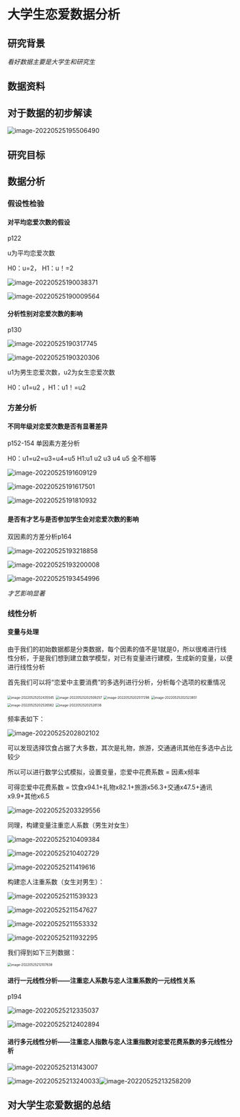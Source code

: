 # 大学生恋爱数据分析

## 研究背景

*看好数据主要是大学生和研究生*

## 数据资料





## 对于数据的初步解读

![image-20220525195506490](C:\Users\FatDove\AppData\Roaming\Typora\typora-user-images\image-20220525195506490.png)



## 研究目标



## 数据分析

### 假设性检验

#### 对平均恋爱次数的假设

p122

u为平均恋爱次数

H0：u=2， H1：u！=2

![image-20220525190038371](C:\Users\FatDove\AppData\Roaming\Typora\typora-user-images\image-20220525190038371.png)

![image-20220525190009564](C:\Users\FatDove\AppData\Roaming\Typora\typora-user-images\image-20220525190009564.png)



#### 分析性别对恋爱次数的影响

p130

![image-20220525190317745](C:\Users\FatDove\AppData\Roaming\Typora\typora-user-images\image-20220525190317745.png)

![image-20220525190320306](C:\Users\FatDove\AppData\Roaming\Typora\typora-user-images\image-20220525190320306.png)

u1为男生恋爱次数，u2为女生恋爱次数

H0：u1=u2 ，H1：u1！=u2



### 方差分析

#### 不同年级对恋爱次数是否有显著差异

p152-154 单因素方差分析



H0：u1=u2=u3=u4=u5 H1:u1 u2 u3 u4 u5 全不相等

![image-20220525191609129](C:\Users\FatDove\AppData\Roaming\Typora\typora-user-images\image-20220525191609129.png)



![image-20220525191617501](C:\Users\FatDove\AppData\Roaming\Typora\typora-user-images\image-20220525191617501.png)

![image-20220525191810932](C:\Users\FatDove\AppData\Roaming\Typora\typora-user-images\image-20220525191810932.png)



### 

#### 是否有才艺与是否参加学生会对恋爱次数的影响

双因素的方差分析p164

![image-20220525193218858](C:\Users\FatDove\AppData\Roaming\Typora\typora-user-images\image-20220525193218858.png)

![image-20220525193200008](C:\Users\FatDove\AppData\Roaming\Typora\typora-user-images\image-20220525193200008.png)



![image-20220525193454996](C:\Users\FatDove\AppData\Roaming\Typora\typora-user-images\image-20220525193454996.png)

*才艺影响显著*



### 线性分析

#### 变量与处理

由于我们的初始数据都是分类数据，每个因素的值不是1就是0，所以很难进行线性分析，于是我们想到建立数学模型，对已有变量进行建模，生成新的变量，以便进行线性分析



首先我们可以将“恋爱中主要消费”的多选列进行分析，分析每个选项的权重情况

<img src="C:\Users\FatDove\AppData\Roaming\Typora\typora-user-images\image-20220525202435545.png" alt="image-20220525202435545" style="zoom: 50%;" />

<img src="C:\Users\FatDove\AppData\Roaming\Typora\typora-user-images\image-20220525202509257.png" alt="image-20220525202509257" style="zoom: 50%;" />

<img src="C:\Users\FatDove\AppData\Roaming\Typora\typora-user-images\image-20220525202517298.png" alt="image-20220525202517298" style="zoom:50%;" />



<img src="C:\Users\FatDove\AppData\Roaming\Typora\typora-user-images\image-20220525202523851.png" alt="image-20220525202523851" style="zoom:50%;" />

<img src="C:\Users\FatDove\AppData\Roaming\Typora\typora-user-images\image-20220525202526562.png" alt="image-20220525202526562" style="zoom:50%;" />

<img src="C:\Users\FatDove\AppData\Roaming\Typora\typora-user-images\image-20220525202528138.png" alt="image-20220525202528138" style="zoom:50%;" />

频率表如下：

![image-20220525202802102](C:\Users\FatDove\AppData\Roaming\Typora\typora-user-images\image-20220525202802102.png)

可以发现选择饮食占据了大多数，其次是礼物，旅游，交通通讯其他在多选中占比较少

所以可以进行数学公式模拟，设置变量，恋爱中花费系数 = 因素x频率

可得恋爱中花费系数  = 饮食x94.1+礼物x82.1+旅游x56.3+交通x47.5+通讯x9.9+其他x6.5

![image-20220525203329556](C:\Users\FatDove\AppData\Roaming\Typora\typora-user-images\image-20220525203329556.png)

同理，构建变量注重恋人系数（男生对女生）

![image-20220525210409384](C:\Users\FatDove\AppData\Roaming\Typora\typora-user-images\image-20220525210409384.png)

![image-20220525210402729](C:\Users\FatDove\AppData\Roaming\Typora\typora-user-images\image-20220525210402729.png)

![image-20220525211419616](C:\Users\FatDove\AppData\Roaming\Typora\typora-user-images\image-20220525211419616.png)



构建恋人注重系数（女生对男生）：

![image-20220525211539323](C:\Users\FatDove\AppData\Roaming\Typora\typora-user-images\image-20220525211539323.png)

![image-20220525211547627](C:\Users\FatDove\AppData\Roaming\Typora\typora-user-images\image-20220525211547627.png)

![image-20220525211553332](C:\Users\FatDove\AppData\Roaming\Typora\typora-user-images\image-20220525211553332.png)

![image-20220525211932295](C:\Users\FatDove\AppData\Roaming\Typora\typora-user-images\image-20220525211932295.png)

我们得到如下三列数据：

<img src="C:\Users\FatDove\AppData\Roaming\Typora\typora-user-images\image-20220525212107638.png" alt="image-20220525212107638" style="zoom:50%;" />



#### 进行一元线性分析——注重恋人系数与恋人注重系数的一元线性关系

p194

![image-20220525212335037](C:\Users\FatDove\AppData\Roaming\Typora\typora-user-images\image-20220525212335037.png)



![image-20220525212402894](C:\Users\FatDove\AppData\Roaming\Typora\typora-user-images\image-20220525212402894.png)



#### 进行多元线性分析——注重恋人指数与恋人注重指数对恋爱花费系数的多元线性分析

![image-20220525213143007](C:\Users\FatDove\AppData\Roaming\Typora\typora-user-images\image-20220525213143007.png)

![image-20220525213240033](C:\Users\FatDove\AppData\Roaming\Typora\typora-user-images\image-20220525213240033.png)![image-20220525213258209](C:\Users\FatDove\AppData\Roaming\Typora\typora-user-images\image-20220525213258209.png)



## 对大学生恋爱数据的总结